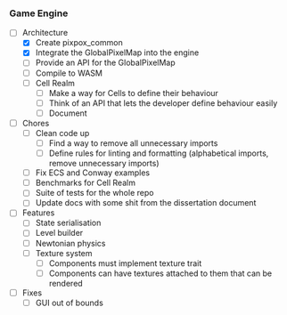 
### Game Engine

- [ ] Architecture
	- [x] Create pixpox_common
	- [x] Integrate the GlobalPixelMap into the engine
	- [ ] Provide an API for the GlobalPixelMap
	- [ ] Compile to WASM
	- [ ] Cell Realm
		- [ ] Make a way for Cells to define their behaviour
		- [ ] Think of an API that lets the developer define behaviour easily
		- [ ] Document
- [ ] Chores
	- [ ] Clean code up
		- [ ] Find a way to remove all unnecessary imports
		- [ ] Define rules for linting and formatting (alphabetical imports, remove unnecessary imports)
	- [ ] Fix ECS and Conway examples
	- [ ] Benchmarks for Cell Realm
	- [ ] Suite of tests for the whole repo
	- [ ] Update docs with some shit from the dissertation document
- [ ] Features
	- [ ] State serialisation 
	- [ ] Level builder
	- [ ] Newtonian physics
	- [ ] Texture system
		- [ ] Components must implement texture trait
		- [ ] Components can have textures attached to them that can be rendered
- [ ] Fixes
	- [ ] GUI out of bounds